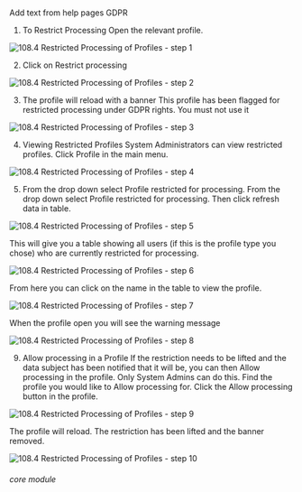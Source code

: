 # 

Add text from help pages GDPR

1. To Restrict Processing
Open the relevant profile.

![108.4 Restricted Processing of Profiles - step 1](108.4_Restricted_Processing_of_Profiles_im_1.png)

2. Click on Restrict processing

![108.4 Restricted Processing of Profiles - step 2](108.4_Restricted_Processing_of_Profiles_im_2.png)

3. The profile will reload with a banner
This profile has been flagged for restricted processing under GDPR rights. You must not use it

![108.4 Restricted Processing of Profiles - step 3](108.4_Restricted_Processing_of_Profiles_im_3.png)

4. Viewing Restricted Profiles
System Administrators can view restricted profiles.
Click Profile in the main menu.

![108.4 Restricted Processing of Profiles - step 4](108.4_Restricted_Processing_of_Profiles_im_4.png)

5. From the drop down select Profile restricted for processing.
From the drop down select Profile restricted for processing.
Then click refresh data in table.

![108.4 Restricted Processing of Profiles - step 5](108.4_Restricted_Processing_of_Profiles_im_5.png)

This will give you a table showing all users (if this is the profile type you chose) who are currently restricted for processing.

![108.4 Restricted Processing of Profiles - step 6](108.4_Restricted_Processing_of_Profiles_im_6.png)

From here you can click on the name in the table to view the profile.

![108.4 Restricted Processing of Profiles - step 7](108.4_Restricted_Processing_of_Profiles_im_7.png)

When the profile open you will see the warning message

![108.4 Restricted Processing of Profiles - step 8](108.4_Restricted_Processing_of_Profiles_im_8.png)

9. Allow processing in a Profile
If the restriction needs to be lifted and the data subject has been notified that it will be, you can then Allow processing in the profile. Only System Admins can do this.
Find the profile you would like to Allow processing for.
Click the Allow processing button in the profile.

![108.4 Restricted Processing of Profiles - step 9](108.4_Restricted_Processing_of_Profiles_im_9.png)

The profile will reload.
The restriction has been lifted and the banner removed.

![108.4 Restricted Processing of Profiles - step 10](108.4_Restricted_Processing_of_Profiles_im_10.png)


###### core module